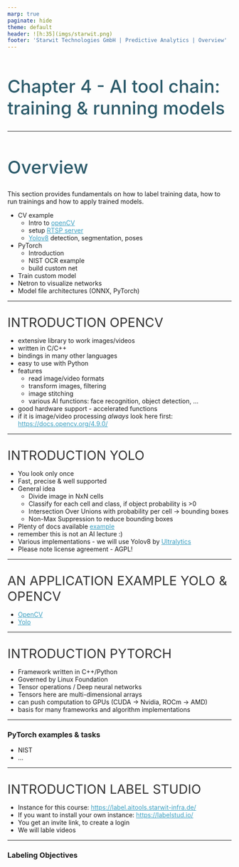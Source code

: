 ```yaml
---
marp: true
paginate: hide
theme: default 
header: ![h:35](imgs/starwit.png)
footer: 'Starwit Technologies GmbH | Predictive Analytics | Overview'
---
```


<!-- _class: lead -->
# Chapter 4 - AI tool chain: training & running models
---
# Overview
This section provides fundamentals on how to label training data, how to run trainings and how to apply trained models. 
* CV example 
  * Intro to [openCV](01-introduction-example/01-opencv.py)
  * setup [RTSP server](01-introduction-example/01-rtsp-server/setup.md)
  * [Yolov8](02-pytorch-examples/01-intro.py) detection, segmentation, poses
* PyTorch
  * Introduction
  * NIST OCR example
  * build custom net
* Train custom model
* Netron to visualize networks
* Model file architectures (ONNX, PyTorch)

---
## Introduction openCV
* extensive library to work images/videos
* written in C/C++
* bindings in many other languages
* easy to use with Python
* features
  * read image/video formats
  * transform images, filtering
  * image stitching
  * various AI functions: face recognition, object detection, ...
* good hardware support - accelerated functions
* if it is image/video processing _always_ look here first: https://docs.opencv.org/4.9.0/
---
## Introduction Yolo
* You look only once
* Fast, precise & well supported
* General idea
  * Divide image in NxN cells
  * Classify for each cell and class, if object probability is >0
  * Intersection Over Unions with probability per cell -> bounding boxes
  * Non-Max Suppression to reduce bounding boxes
* Plenty of docs available [example](https://www.datacamp.com/blog/yolo-object-detection-explained)
* remember this is not an AI lecture :)
* Various implementations - we will use Yolov8 by [Ultralytics](https://docs.ultralytics.com/)
* Please note license agreement - AGPL!
---
## An application example Yolo & openCV
* [OpenCV](01-introduction-example/01-opencv.py)
* [Yolo](01-introduction-example/01-yolo-example.py)
---
## Introduction PyTorch
* Framework written in C++/Python
* Governed by Linux Foundation
* Tensor operations / Deep neural networks
* Tensors here are multi-dimensional arrays
* can push computation to GPUs (CUDA -> Nvidia, ROCm -> AMD)
* basis for many frameworks and algorithm implementations
---
### PyTorch examples & tasks
* NIST
* ...
---
## Introduction Label Studio
* Instance for this course: https://label.aitools.starwit-infra.de/ 
* If you want to install your own instance: https://labelstud.io/
* You get an invite link, to create a login
* We will lable videos
---
### Labeling Objectives


<style>
header {
  text-align: right;
  font-size: 0.7rem;
  color: #bbb;
  margin: 20px;
  left: 0px;
  right: 0px;
  padding-top: 5px;
}
footer {
  font-size: 0.7rem;
  color: #bbb;
}
section.lead {
  text-align: center;
  margin-bottom: 40px;
}
section {
  font-size: 1.2rem;
}
section.lead h1 {
  font-size: 2.5rem;
  font-weight: 600;
}
section.linked footer {
  display: none;
}
section.linked header {
  display: none;
}
section.quote {
  font-size: 1.0rem;
  text-align: center;
  font-style: italic;
  color: #555;
}

h1 {
  font-size: 2.5rem;
  font-weight: 500;
  color: #2B5A6A;
}
h2 {
  font-size: 1.8rem;
  font-weight: 400;
  color: #333;
  margin-top: 30px;
  margin-bottom: 15px;
  text-transform: uppercase;
}
a {
  color: #3A9FC1;
}
a:hover {
  color: #1E708B; 
  text-decoration: underline; 
}
ul {
  text-align: left
}

</style>